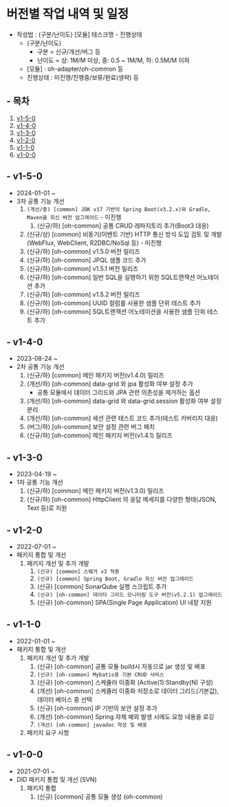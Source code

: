 # 버전별 작업 내역 및 일정

- 작성법 : (구분/난이도) [모듈] 태스크명 - 진행상태
    - (구분/난이도)
        - 구분 = 신규/개선/버그 등
        - 난이도 = 상: 1M/M 이상, 중: 0.5 ~ 1M/M, 하: 0.5M/M 이하
    - [모듈] : oh-adapter/oh-common 등
    - 진행상태 : 미진행/진행중/보류/완료(생략) 등

## - 목차

1. [v1-5-0](#-v1-5-0)
1. [v1-4-0](#-v1-4-0)
1. [v1-3-0](#-v1-3-0)
1. [v1-2-0](#-v1-2-0)
1. [v1-1-0](#-v1-1-0)
1. [v1-0-0](#-v1-0-0)

## - v1-5-0

- 2024-01-01 ~
- 3차 공통 기능 개선
    1. `(개선/중) [common] JDK v17 기반의 Spring Boot(v3.2.x)와 Gradle, Maven을 최신 버전 업그레이드` - 미진행
        1. (신규/하) [oh-common] 공통 CRUD 레파지토리 추가(Boot3 대응)
    1. (신규/상) [common] 비동기(이벤트 기반) HTTP 통신 방식 도입 검토 및 개발 (WebFlux, WebClient, R2DBC/NoSql 등) - 미진행
    1. (신규/하) [oh-common] v1.5.0 버전 릴리즈
    1. (신규/하) [oh-common] JPQL 샘플 코드 추가
    1. (신규/하) [oh-common] v1.5.1 버전 릴리즈
    1. (신규/하) [oh-common] 일반 SQL을 실행하기 위한 SQL트랜잭션 어노테이션 추가
    1. (신규/하) [oh-common] v1.5.2 버전 릴리즈
    1. (신규/하) [oh-common] UUID 컬럼를 사용한 샘플 단위 테스트 추가
    1. (신규/하) [oh-common] SQL트랜잭션 어노테이션을 사용한 샘플 단위 테스트 추가

## - v1-4-0

- 2023-08-24 ~
- 2차 공통 기능 개선
    1. (신규/하) [common] 메인 패키지 버전(v1.4.0) 릴리즈
    1. (개선/하) [oh-common] data-grid 와 jpa 활성화 여부 설정 추가
        - 공통 모듈에서 데이터 그리드와 JPA 관련 의존성을 제거하는 옵션
    1. (개선/하) [oh-common] data-grid 와 data-grid.session 활성화 여부 설정 분리
    1. (개선/하) [oh-common] 세션 관련 테스트 코드 추가(테스트 커버리지 대응)
    1. (버그/하) [oh-common] 보안 설정 관련 버그 패치
    1. (신규/하) [oh-common] 메인 패키지 버전(v1.4.1) 릴리즈

## - v1-3-0

- 2023-04-19 ~
- 1차 공통 기능 개선
    1. (신규/하) [common] 메인 패키지 버전(v1.3.0) 릴리즈
    1. (신규/하) [oh-common] HttpClient 의 응답 메세지를 다양한 형태(JSON, Text 등)로 지원

## - v1-2-0

- 2022-07-01 ~
- 패키지 통합 및 개선
    1. 패키지 개선 및 추가 개발
        1) `(신규) [common] 스웨거 v3 적용`
        1) `(신규) [common] Spring Boot, Gradle 최신 버전 업그레이드`
        1) (신규) [common] SonarQube 실행 스크립트 추가
        1) `(신규) [oh-common] 데이터 그리드 모니터링 도구 버전(v5.2.1) 업그레이드`
        1) (신규) [oh-common] SPA(Single Page Application) UI 내장 지원

## - v1-1-0

- 2022-01-01 ~
- 패키지 통합 및 개선
    1. 패키지 개선 및 추가 개발
        1) (신규) [oh-common] 공통 모듈 build시 자동으로 jar 생성 및 배포
        1) `(신규) [oh-common] Mybatis용 기본 CRUD 서비스`
        1) (신규) [oh-common] 스케쥴러 이중화 (Active(1):Standby(N) 구성)
        1) (개선) [oh-common] 스케쥴러 이중화 저장소로 데이터 그리드(기본값), 데이터 베이스 중 선택
        1) (신규) [oh-common] IP 기반의 보안 설정 추가
        1) (개선) [oh-common] Spring 자체 예외 발생 시에도 요청 내용을 로깅
        1) `(개선) [oh-common] javadoc 작성 및 배포`
    1. 패키지 요구 사항

## - v1-0-0

- 2021-07-01 ~
- DID 패키지 통합 및 개선 (SVN)
    1. 패키지 통합
        1) (신규) [common] 공통 모듈 생성 (oh-common)
